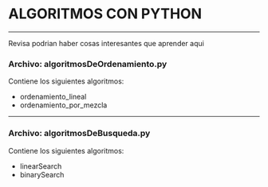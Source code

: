 <h1>ALGORITMOS CON PYTHON</h1>
<hr/>
<p>Revisa podrian haber cosas interesantes que aprender aqui</p>
<article>
  <h3>Archivo: algoritmosDeOrdenamiento.py</h3>
  <p>Contiene los siguientes algoritmos: </p>
  <ul>
    <li>ordenamiento_lineal</li>
    <li>ordenamiento_por_mezcla</li>
  </ul>
  <hr/>
  <h3>Archivo: algoritmosDeBusqueda.py</h3>
  <p>Contiene los siguientes algoritmos: </p>
  <ul>
    <li>linearSearch</li>
    <li>binarySearch</li>
  </ul>
</article>
